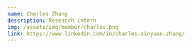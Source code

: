```yaml
---
name: Charles Zhang
description: Research intern
img: /assets/img/member/charles.png
link: https://www.linkedin.com/in/charles-xinyuan-zhang/
---
```

